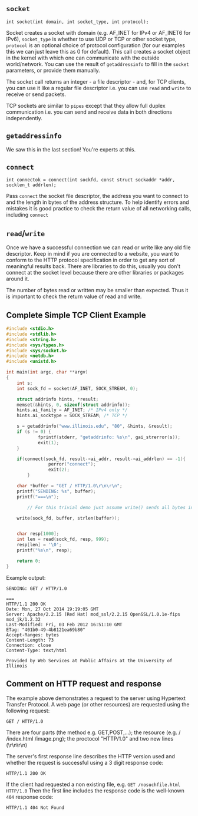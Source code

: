 ## `socket`

`int socket(int domain, int socket_type, int protocol);`

Socket creates a socket with domain (e.g. AF_INET for IPv4 or AF_INET6 for IPv6), `socket_type` is whether to use UDP or TCP or other socket type, `protocol` is an optional choice of protocol configuration (for our examples this we can just leave this as 0 for default). This call creates a socket object in the kernel with which one can communicate with the outside world/network. 
You can use the result of `getaddressinfo` to fill in the `socket` parameters, or provide them manually.

The socket call returns an integer - a file descriptor - and, for TCP clients, you can use it like a regular file descriptor i.e. you can use `read` and `write` to receive or send packets.

TCP sockets are similar to `pipes` except that they allow full duplex communication i.e. you can send and receive data in both directions independently.

## `getaddressinfo`

We saw this in the last section! You're experts at this. 

## `connect`

`int connectok = connect(int sockfd, const struct sockaddr *addr, socklen_t addrlen);`

Pass `connect` the socket file descriptor, the address you want to connect to and the length in bytes of the address structure. To help identify errors and mistakes it is good practice to check the return value of all networking calls, including `connect`

## `read`/`write`

Once we have a successful connection we can read or write like any old file descriptor. Keep in mind if you are connected to a website, you want to conform to the HTTP protocol specification in order to get any sort of meaningful results back. There are libraries to do this, usually you don't connect at the socket level because there are other libraries or packages around it.

The number of bytes read or written may be smaller than expected. Thus it is important to check the return value of read and write. 

## Complete Simple TCP Client Example

```C
#include <stdio.h>
#include <stdlib.h>
#include <string.h>
#include <sys/types.h>
#include <sys/socket.h>
#include <netdb.h>
#include <unistd.h>

int main(int argc, char **argv)
{
	int s;
	int sock_fd = socket(AF_INET, SOCK_STREAM, 0);

	struct addrinfo hints, *result;
	memset(&hints, 0, sizeof(struct addrinfo));
	hints.ai_family = AF_INET; /* IPv4 only */
	hints.ai_socktype = SOCK_STREAM; /* TCP */

	s = getaddrinfo("www.illinois.edu", "80", &hints, &result);
	if (s != 0) {
	        fprintf(stderr, "getaddrinfo: %s\n", gai_strerror(s));
        	exit(1);
	}

	if(connect(sock_fd, result->ai_addr, result->ai_addrlen) == -1){
                perror("connect");
                exit(2);
        }

	char *buffer = "GET / HTTP/1.0\r\n\r\n";
	printf("SENDING: %s", buffer);
	printf("===\n");

        // For this trivial demo just assume write() sends all bytes in one go and is not interrupted

	write(sock_fd, buffer, strlen(buffer));


	char resp[1000];
	int len = read(sock_fd, resp, 999);
	resp[len] = '\0';
	printf("%s\n", resp);

    return 0;
}
```

Example output:
```
SENDING: GET / HTTP/1.0

===
HTTP/1.1 200 OK
Date: Mon, 27 Oct 2014 19:19:05 GMT
Server: Apache/2.2.15 (Red Hat) mod_ssl/2.2.15 OpenSSL/1.0.1e-fips mod_jk/1.2.32
Last-Modified: Fri, 03 Feb 2012 16:51:10 GMT
ETag: "401b0-49-4b8121ea69b80"
Accept-Ranges: bytes
Content-Length: 73
Connection: close
Content-Type: text/html

Provided by Web Services at Public Affairs at the University of Illinois
```

## Comment on HTTP request and response
The example above demonstrates a request to the server using Hypertext Transfer Protocol.
A web page (or other resources) are requested using the following request:
```
GET / HTTP/1.0

```
There are four parts (the method e.g. GET,POST,...); the resource (e.g. / /index.html /image.png); the proctocol "HTTP/1.0" and two new lines (\r\n\r\n)


The server's first response line describes the HTTP version used and whether the request is successful using a 3 digit response code:
```
HTTP/1.1 200 OK
```
If the client had requested a non existing file, e.g. `GET /nosuchfile.html HTTP/1.0`
Then the first line includes the response code is the well-known `404` response code:
```
HTTP/1.1 404 Not Found
```


